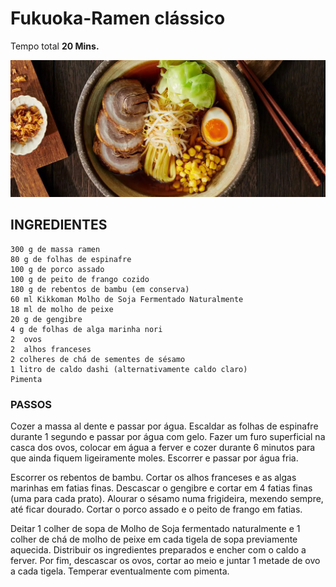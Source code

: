 # Fukuoka-Ramen clássico
Tempo total **20 Mins.**


![Ramen](\Fukuoka_Ramen_Step1.jpg)

## INGREDIENTES

    300 g de massa ramen
    80 g de folhas de espinafre
    100 g de porco assado
    100 g de peito de frango cozido
    180 g de rebentos de bambu (em conserva)
    60 ml Kikkoman Molho de Soja Fermentado Naturalmente
    18 ml de molho de peixe
    20 g de gengibre
    4 g de folhas de alga marinha nori
    2  ovos
    2  alhos franceses
    2 colheres de chá de sementes de sésamo
    1 litro de caldo dashi (alternativamente caldo claro)
    Pimenta

### PASSOS
Cozer a massa al dente e passar por água. Escaldar as folhas de espinafre durante 1 segundo e passar por água com gelo. Fazer um furo superficial na casca dos ovos, colocar em água a ferver e cozer durante 6 minutos para que ainda fiquem ligeiramente moles. Escorrer e passar por água fria.

Escorrer os rebentos de bambu. Cortar os alhos franceses e as algas marinhas em fatias finas. Descascar o gengibre e cortar em 4 fatias finas (uma para cada prato). Alourar o sésamo numa frigideira, mexendo sempre, até ficar dourado. Cortar o porco assado e o peito de frango em fatias.

Deitar 1 colher de sopa de Molho de Soja fermentado naturalmente e 1 colher de chá de molho de peixe em cada tigela de sopa previamente aquecida. Distribuir os ingredientes preparados e encher com o caldo a ferver. Por fim, descascar os ovos, cortar ao meio e juntar 1 metade de ovo a cada tigela. Temperar eventualmente com pimenta.





   
